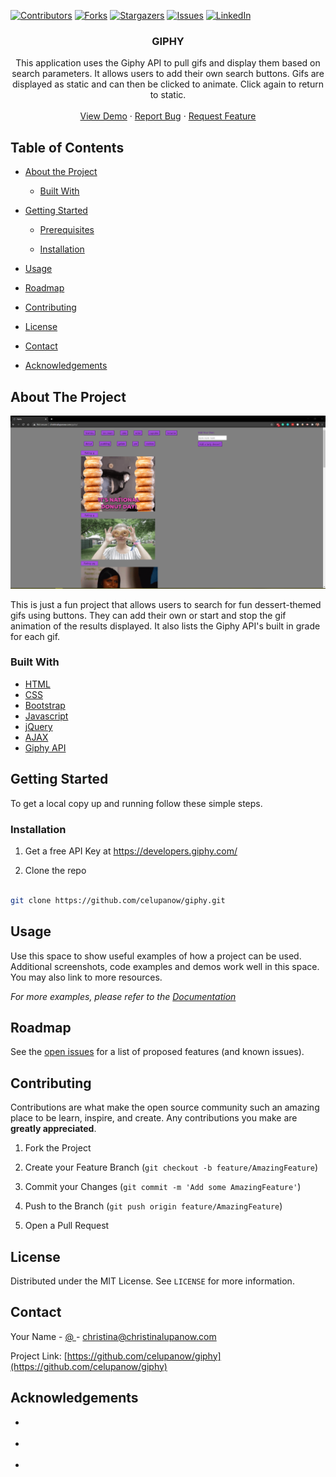 
<!-- PROJECT SHIELDS -->

[![Contributors][contributors-shield]][contributors-url] [![Forks][forks-shield]][forks-url] [![Stargazers][stars-shield]][stars-url] [![Issues][issues-shield]][issues-url] [![LinkedIn][linkedin-shield]][linkedin-url]

 
<h3 align="center">GIPHY</h3>
<p align="center">
This application uses the Giphy API to pull gifs and display them based on search parameters. It allows users to add their own search buttons. Gifs are displayed as static and can then be clicked to animate. Click again to return to static.
<br />
<br />
<a href="https://celupanow.github.io/giphy">View Demo</a>
·
<a href="https://github.com/celupanow/giphy/issues">Report Bug</a>
·
<a href="https://github.com/celupanow/giphy/issues">Request Feature</a>

</p>

</p>
<!-- TABLE OF CONTENTS -->

## Table of Contents

* [About the Project](#about-the-project)

	* [Built With](#built-with)

* [Getting Started](#getting-started)

	* [Prerequisites](#prerequisites)

	* [Installation](#installation)

* [Usage](#usage)

* [Roadmap](#roadmap)

* [Contributing](#contributing)

* [License](#license)

* [Contact](#contact)

* [Acknowledgements](#acknowledgements)

  
  
  

<!-- ABOUT THE PROJECT -->

## About The Project
![Giphy](./assets/images/giphy.png "Giphy")

This is just a fun project that allows users to search for fun dessert-themed gifs using buttons. They can add their own or start and stop the gif animation of the results displayed. It also lists the Giphy API's built in grade for each gif.

### Built With
* [HTML](https://developer.mozilla.org/en-US/docs/Learn/HTML)
* [CSS](https://developer.mozilla.org/en-US/docs/Web/CSS)
* [Bootstrap](https://getbootstrap.com/)
* [Javascript](https://developer.mozilla.org/en-US/docs/Web/JavaScript)
* [jQuery](https://jquery.com)
* [AJAX](https://developer.mozilla.org/en-US/docs/Web/Guide/AJAX)
* [Giphy API](https://developers.giphy.com/)

<!-- GETTING STARTED -->

## Getting Started
To get a local copy up and running follow these simple steps.
  
### Installation
1. Get a free API Key at https://developers.giphy.com/

2. Clone the repo

```sh

git clone https://github.com/celupanow/giphy.git

```

  
  
  

<!-- USAGE EXAMPLES -->

## Usage

  

Use this space to show useful examples of how a project can be used. Additional screenshots, code examples and demos work well in this space. You may also link to more resources.

  

_For more examples, please refer to the [Documentation](https://example.com)_

  
  
  

<!-- ROADMAP -->

## Roadmap

  

See the [open issues](https://github.com/celupanow/giphy/issues) for a list of proposed features (and known issues).

  
  
  

<!-- CONTRIBUTING -->

## Contributing

  

Contributions are what make the open source community such an amazing place to be learn, inspire, and create. Any contributions you make are **greatly appreciated**.

  

1. Fork the Project

2. Create your Feature Branch (`git checkout -b feature/AmazingFeature`)

3. Commit your Changes (`git commit -m 'Add some AmazingFeature'`)

4. Push to the Branch (`git push origin feature/AmazingFeature`)

5. Open a Pull Request

  
  
  

<!-- LICENSE -->

## License

  

Distributed under the MIT License. See `LICENSE` for more information.

  
  
  

<!-- CONTACT -->

## Contact

  

Your Name - [@ ](https://twitter.com/ ) - christina@christinalupanow.com

  

Project Link: [https://github.com/celupanow/giphy](https://github.com/celupanow/giphy)

  
  
  

<!-- ACKNOWLEDGEMENTS -->

## Acknowledgements

  

* []()

* []()

* []()

  
  
  
  
  

<!-- MARKDOWN LINKS & IMAGES -->

<!-- https://www.markdownguide.org/basic-syntax/#reference-style-links -->

[contributors-shield]: https://img.shields.io/github/contributors/celupanow/giphy.svg?style=flat-square

[contributors-url]: https://github.com/celupanow/giphy/graphs/contributors

[forks-shield]: https://img.shields.io/github/forks/celupanow/giphy.svg?style=flat-square

[forks-url]: https://github.com/celupanow/giphy/network/members

[stars-shield]: https://img.shields.io/github/stars/celupanow/giphy.svg?style=flat-square

[stars-url]: https://github.com/celupanow/giphy/stargazers

[issues-shield]: https://img.shields.io/github/issues/celupanow/giphy.svg?style=flat-square

[issues-url]: https://github.com/celupanow/giphy/issues

[license-shield]: https://img.shields.io/github/license/celupanow/giphy.svg?style=flat-square

[license-url]: https://github.com/celupanow/giphy/blob/master/LICENSE.txt

[linkedin-shield]: https://img.shields.io/badge/-LinkedIn-black.svg?style=flat-square&logo=linkedin&colorB=555

[linkedin-url]: https://linkedin.com/in/celupanow

[product-screenshot]: images/screenshot.png
<!--stackedit_data:
eyJoaXN0b3J5IjpbNDA5Nzc0MzEzLC0xNjY3NTE0MDg5LDE2OD
UyMDg0NDEsLTIwNTI4MTM4NjEsMjMyNTI0NTMwLDIxMTQwNzc2
MzEsLTgxMDQwNzc2MSwyMDUwMDc2OTQ3XX0=
-->